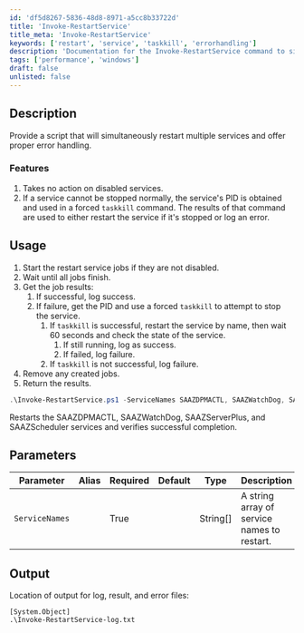 ```yaml
---
id: 'df5d8267-5836-48d8-8971-a5cc8b33722d'
title: 'Invoke-RestartService'
title_meta: 'Invoke-RestartService'
keywords: ['restart', 'service', 'taskkill', 'errorhandling']
description: 'Documentation for the Invoke-RestartService command to simultaneously restart multiple services with proper error handling.'
tags: ['performance', 'windows']
draft: false
unlisted: false
---
```


## Description
Provide a script that will simultaneously restart multiple services and offer proper error handling.

### Features
1. Takes no action on disabled services.
2. If a service cannot be stopped normally, the service's PID is obtained and used in a forced `taskkill` command. The results of that command are used to either restart the service if it's stopped or log an error.

## Usage
1. Start the restart service jobs if they are not disabled.
2. Wait until all jobs finish.
3. Get the job results:
    1. If successful, log success.
    2. If failure, get the PID and use a forced `taskkill` to attempt to stop the service.
        1. If `taskkill` is successful, restart the service by name, then wait 60 seconds and check the state of the service.
            1. If still running, log as success.
            2. If failed, log failure.
        2. If `taskkill` is not successful, log failure.
4. Remove any created jobs.
5. Return the results.

```powershell
.\Invoke-RestartService.ps1 -ServiceNames SAAZDPMACTL, SAAZWatchDog, SAAZServerPlus, SAAZScheduler
```
Restarts the SAAZDPMACTL, SAAZWatchDog, SAAZServerPlus, and SAAZScheduler services and verifies successful completion.

## Parameters
| Parameter         | Alias | Required | Default | Type      | Description                               |
| ----------------- | ----- | -------- | ------- | --------- | ----------------------------------------- |
| `ServiceNames`    |       | True     |         | String[]  | A string array of service names to restart. |

## Output
Location of output for log, result, and error files:
```
[System.Object]
.\Invoke-RestartService-log.txt
```



